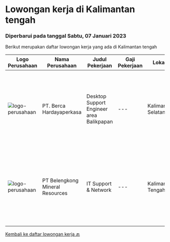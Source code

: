 
  # Lowongan kerja di Kalimantan tengah

  ### Diperbarui pada tanggal Sabtu, 07 Januari 2023

  Berikut merupakan daftar lowongan kerja yang ada di Kalimantan tengah

  |Logo Perusahaan | Nama Perusahaan | Judul Pekerjaan | Gaji Pekerjaan | Lokasi | Deskripsi | Tanggal diunggah | Pranala |
  | -------------- | --------------- | --------------- | --------- | --------- | -------------- | ------- | ----------- |
  |![logo-perusahaan](https://image-service-cdn.seek.com.au/6a76252207cfed561e664c874d4631f4aefd8409/ee4dce1061f3f616224767ad58cb2fc751b8d2dc)|PT. Berca Hardayaperkasa|Desktop Support Engineer area Balikpapan|---|Kalimantan Selatan|Responsibilities : Analyzing, diagnosing, and installation to several areas including desktop hardware, operating systems, application software and...|Rabu, 04 Januari 2023|https://www.jobstreet.co.id/id/job/desktop-support-engineer-area-balikpapan-4167522?token=0~d8b59684-8a0b-4a2c-b196-7922661fd9e8&sectionRank=1&jobId=jobstreet-id-job-4167522|
|![logo-perusahaan](https://image-service-cdn.seek.com.au/aea2830a6a5ef7b23f5773b025191983b5991cc9/ee4dce1061f3f616224767ad58cb2fc751b8d2dc)|PT Belengkong Mineral Resources|IT Support & Network|---|Kalimantan Tengah|Kualifikasi: Pendidikan minimal S1 Teknik Komputer/Sistem Informasi/Teknik Informatika Usia maksimal 28 tahun Pengalaman minimal 2 tahun untuk posisi...|Selasa, 13 Desember 2022|https://www.jobstreet.co.id/id/job/it-support-network-4141480?token=0~d8b59684-8a0b-4a2c-b196-7922661fd9e8&sectionRank=2&jobId=jobstreet-id-job-4141480|


  [Kembali ke daftar lowongan kerja 🔙](../README.md#daftar-lowongan-kerja)
  